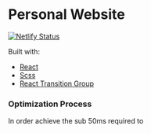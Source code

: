# Personal Website

[![Netlify Status](https://api.netlify.com/api/v1/badges/4ef40505-7e98-418e-adc1-cf14f7194e5c/deploy-status)](https://app.netlify.com/sites/confident-visvesvaraya-40a291/deploys)

Built with:
- [React](https://reactjs.org/)
- [Scss](https://sass-lang.com/)
- [React Transition Group](http://reactcommunity.org/react-transition-group/)

### Optimization Process
In order achieve the sub 50ms required to 
